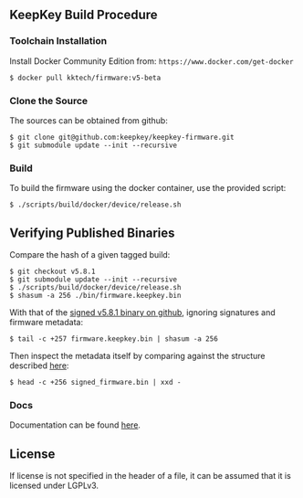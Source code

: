 ## KeepKey Build Procedure

### Toolchain Installation

Install Docker Community Edition from: `https://www.docker.com/get-docker`

```
$ docker pull kktech/firmware:v5-beta
```

### Clone the Source

The sources can be obtained from github:

```
$ git clone git@github.com:keepkey/keepkey-firmware.git
$ git submodule update --init --recursive
```

### Build

To build the firmware using the docker container, use the provided script:

```
$ ./scripts/build/docker/device/release.sh
```

## Verifying Published Binaries

Compare the hash of a given tagged build:
```
$ git checkout v5.8.1
$ git submodule update --init --recursive
$ ./scripts/build/docker/device/release.sh
$ shasum -a 256 ./bin/firmware.keepkey.bin
```

With that of the [signed v5.8.1 binary on github](https://github.com/keepkey/keepkey-firmware/releases/download/v5.8.1/firmware.keepkey.bin), ignoring signatures and firmware metadata:
```
$ tail -c +257 firmware.keepkey.bin | shasum -a 256
```

Then inspect the metadata itself by comparing against the structure described [here](https://github.com/keepkey/keepkey-firmware/blob/f20484804285decfacceb71519ae83bc18f2266f/include/keepkey/board/memory.h#L55):

```
$ head -c +256 signed_firmware.bin | xxd -

```

### Docs

Documentation can be found [here](docs/README.md).

## License

If license is not specified in the header of a file, it can be assumed that it is licensed under LGPLv3.

